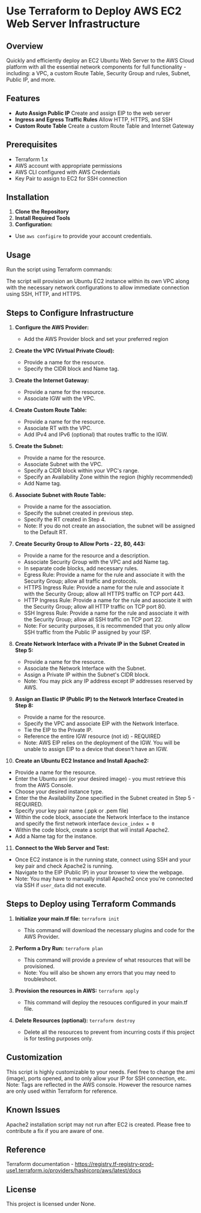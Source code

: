 # Use Terraform to Deploy AWS EC2 Web Server Infrastructure

## Overview
Quickly and efficiently deploy an EC2 Ubuntu Web Server to the AWS Cloud platform with all the essential network components for full functionality - including: a VPC, a custom Route Table, Security Group and rules, Subnet, Public IP, and more. 

## Features
- **Auto Assign Public IP** Create and assign EIP to the web server
- **Ingress and Egress Traffic Rules** Allow HTTP, HTTPS, and SSH
- **Custom Route Table** Create a custom Route Table and Internet Gateway

## Prerequisites
- Terraform 1.x
- AWS account with appropriate permissions
- AWS CLI configured with AWS Credentials
- Key Pair to assign to EC2 for SSH connection

## Installation
1. **Clone the Repository**
2. **Install Required Tools**
3. **Configuration:**
- Use `aws configire` to provide your account credentials.

## Usage
Run the script using Terraform commands:

The script will provision an Ubuntu EC2 instance within its own VPC along with the necessary network configurations to allow immediate connection using SSH, HTTP, and HTTPS.

## Steps to Configure Infrastructure

1. **Configure the AWS Provider:**
   - Add the AWS Provider block and set your preferred region

2. **Create the VPC (Virtual Private Cloud):**
   - Provide a name for the resource. 
   - Specify the CIDR block and Name tag.

3. **Create the Internet Gateway:**
   - Provide a name for the resource.
   - Associate IGW with the VPC.

4. **Create Custom Route Table:**
   - Provide a name for the resource.
   - Associate RT with the VPC.
   - Add IPv4 and IPv6 (optional) that routes traffic to the IGW.

5. **Create the Subnet:**
   - Provide a name for the resource.
   - Associate Subnet with the VPC.
   - Specify a CIDR block within your VPC's range.
   - Specify an Availability Zone within the region (highly recommended)
   - Add Name tag.
  
6. **Associate Subnet with Route Table:**
   - Provide a name for the association.
   - Specify the subnet created in previous step.
   - Specify the RT created in Step 4.
   - Note: If you do not create an association, the subnet will be assigned to the Default RT.
  
7. **Create Security Group to Allow Ports - 22, 80, 443:**
   - Provide a name for the resource and a description.
   - Associate Security Group with the VPC and add Name tag.
   - In separate code blocks, add necessary rules.
   - Egress Rule: Provide a name for the rule and associate it with the Security Group; allow all traffic and protocols.
   - HTTPS Ingress Rule: Provide a name for the rule and associate it with the Security Group; allow all HTTPS traffic on TCP port 443.
   - HTTP Ingress Rule: Provide a name for the rule and associate it with the Security Group; allow all HTTP traffic on TCP port 80.
   - SSH Ingress Rule: Provide a name for the rule and associate it with the Security Group; allow all SSH traffic on TCP port 22.
   - Note: For security purposes, it is recommended that you only allow SSH traffic from the Public IP assigned by your ISP.

8. **Create Network Interface with a Private IP in the Subnet Created in Step 5:**
   - Provide a name for the resource.
   - Associate the Network Interface with the Subnet.
   - Assign a Private IP within the Subnet's CIDR block.
   - Note: You may pick any IP address except IP addresses reserved by AWS.
  
9. **Assign an Elastic IP (Public IP) to the Network Interface Created in Step 8:**
   - Provide a name for the resource.
   - Specify the VPC and associate EIP with the Network Interface.
   - Tie the EIP to the Private IP.
   - Reference the entire IGW resource (not id) - REQUIRED
   - Note: AWS EIP relies on the deployment of the IGW. You will be unable to assign EIP to a device that doesn't have an IGW.
10. **Create an Ubuntu EC2 Instance and Install Apache2:**
   - Provide a name for the resource.
   - Enter the Ubuntu ami (or your desired image) - you must retrieve this from the AWS Console.
   - Choose your desired instance type.
   - Enter the the Availability Zone specified in the Subnet created in Step 5 - REQUIRED.
   - Specify your key pair name (.ppk or .pem file)
   - Within the code block, associate the Network Interface to the instance and specify the first network interface `device_index = 0`
   - Within the code block, create a script that will install Apache2.
   - Add a Name tag for the instance.
     
11. **Connect to the Web Server and Test:**
   - Once EC2 instance is in the running state, connect using SSH and your key pair and check Apache2 is running.
   - Navigate to the EIP (Public IP) in your browser to view the webpage.
   - Note: You may have to manually install Apache2 once you're connected via SSH if `user_data` did not execute.


## Steps to Deploy using Terraform Commands

1. **Initialize your main.tf file:**
   `terraform init`
   - This command will download the necessary plugins and code for the AWS Provider.

2. **Perform a Dry Run:**
   `terraform plan`
   - This command will provide a preview of what resources that will be provisioned.
   - Note: You will also be shown any errors that you may need to troubleshoot. 

3. **Provision the resources in AWS:**
   `terraform apply`
   - This command will deploy the resouces configured in your main.tf file.

4. **Delete Resources (optional):**
   `terraform destroy`
   - Delete all the resources to prevent from incurring costs if this project is for testing purposes only. 

## Customization
This script is highly customizable to your needs. Feel free to change the ami (image), ports opened, and to only allow your IP for SSH connection, etc. Note: Tags are reflected in the AWS console. However the resource names are only used within Terraform for reference. 

## Known Issues
Apache2 installation script may not run after EC2 is created. Please free to contribute a fix if you are aware of one. 

## Reference
Terraform documentation - https://registry.tf-registry-prod-use1.terraform.io/providers/hashicorp/aws/latest/docs

## License
This project is licensed under None.
